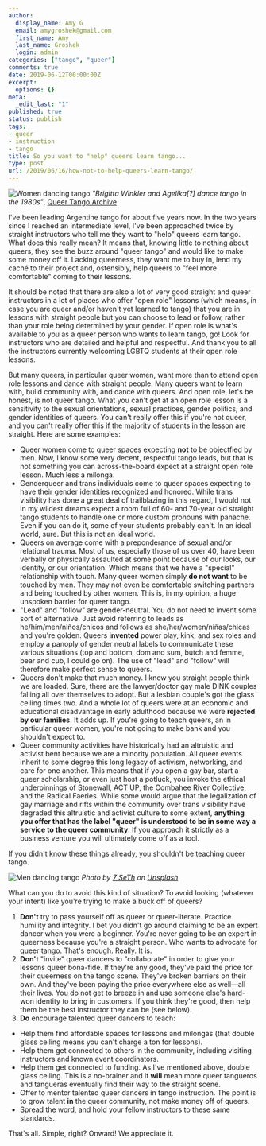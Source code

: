 ```yaml
---
author:
  display_name: Amy G
  email: amygroshek@gmail.com
  first_name: Amy
  last_name: Groshek
  login: admin
categories: ["tango", "queer"]
comments: true
date: 2019-06-12T00:00:00Z
excerpt:
  options: {}
meta:
  _edit_last: "1"
published: true
status: publish
tags:
- queer
- instruction
- tango
title: So you want to "help" queers learn tango...
type: post
url: /2019/06/16/how-not-to-help-queers-learn-tango/
---
```


![Women dancing tango](/img/brigitta-winkler.jpg)
<span class="caption">*"Brigitta Winkler and Agelika[?] dance tango in the 1980s"*, [Queer Tango Archive](http://image.queertangobook.org/brigitta-winkler-and-agelika-dance-tango-in-the-1980s/)</span>

I've been leading Argentine tango for about five years now. In the two years since I reached an intermediate level, I've been approached twice by straight instructors who tell me they want to "help" queers learn tango. What does this really mean? It means that, knowing little to nothing about queers, they see the buzz around "queer tango" and would like to make some money off it. Lacking queerness, they want me to buy in,  lend my caché to their project and, ostensibly, help queers to "feel more comfortable" coming to their lessons.

It should be noted that there are also a lot of very good straight and queer instructors in a lot of places who offer "open role" lessons (which means, in case you are queer and/or haven't yet learned to tango) that you are in lessons with straight people but you can choose to lead or follow, rather than your role being determined by your gender. If open role is what's available to you as a queer person who wants to learn tango, go! Look for instructors who are detailed and helpful and respectful. And thank you to all the instructors currently welcoming LGBTQ students at their open role lessons.

But many queers, in particular queer women, want more than to attend open role lessons and dance with straight people. Many queers want to learn with, build community with, and dance with queers. And open role, let's be honest, is not queer tango. What you can't get at an open role lesson is a sensitivity to the sexual orientations, sexual practices, gender politics, and gender identities of queers. You can't really offer this if you're not queer, and you can't really offer this if the majority of students in the lesson are straight. Here are some examples:

* Queer women come to queer spaces expecting **not** to be objectfied by men. Now, I know some very decent, respectful tango leads, but that is not something you can across-the-board expect at a straight open role lesson. Much less a milonga.
* Genderqueer and trans individuals come to queer spaces expecting to have their gender identities recognized and honored. While trans visibility has done a great deal of trailblazing in this regard, I would not in my wildest dreams expect a room full of 60- and 70-year old straight tango students to handle one or more custom pronouns with panache. Even if you can do it, some of your students probably can't. In an ideal world, sure. But this is not an ideal world.
* Queers on average come with a preponderance of sexual and/or relational trauma. Most of us, especially those of us over 40, have been verbally or physically assaulted at some point because of our looks, our identity, or our orientation. Which means that we have a "special" relationship with touch. Many queer women simply **do not want** to be touched by men. They may not even be comfortable switching partners and being touched by other women. This is, in my opinion, a huge unspoken barrier for queer tango.
* "Lead" and "follow" are gender-neutral. You do not need to invent some sort of alternative. Just avoid referring to leads as he/him/men/niños/chicos and follows as she/her/women/niñas/chicas and you're golden. Queers **invented** power play, kink, and sex roles and employ a panoply of gender neutral labels to communicate these various situations (top and bottom, dom and sum, butch and femme, bear and cub, I could go on). The use of "lead" and "follow" will therefore make perfect sense to queers.
* Queers don't make that much money. I know you straight people think we are loaded. Sure, there are the lawyer/doctor gay male DINK couples falling all over themselves to adopt. But a lesbian couple's got the glass ceiling times two. And a whole lot of queers were at an economic and educational disadvantage in early adulthood because we were **rejected by our families**. It adds up. If you're going to teach queers, an in particular queer women, you're not going to make bank and you shouldn't expect to.
* Queer community activities have historically had an altruistic and activist bent because we are a minority population. All queer events inherit to some degree this long legacy of activism, networking, and care for one another. This means that if you open a gay bar, start a queer scholarship, or even just host a potluck, you invoke the ethical underpinnings of Stonewall, ACT UP, the Combahee River Collective, and the Radical Faeries. While some would argue that the legalization of gay marriage and rifts within the community over trans visibility have degraded this altruistic and activist culture to some extent, **anything you offer that has the label "queer" is understood to be in some way a service to the queer community**. If you approach it strictly as a business venture you will ultimately come off as a tool.

If you didn't know these things already, you shouldn't be teaching queer tango.

![Men dancing tango](/img/7-seth-1240709-unsplash.jpg)
<span class="caption">*Photo by [7 SeTh](https://unsplash.com/@7seth?utm_source=unsplash&utm_medium=referral&utm_content=creditCopyText) on [Unsplash](https://unsplash.com)*</span>

What can you do to avoid this kind of situation? To avoid looking (whatever your intent) like you're trying to make a buck off of queers?

1. **Don't** try to pass yourself off as queer or queer-literate. Practice humility and integrity. I bet you didn't go around claiming to be an expert dancer when you were a beginner. You're never going to be an expert in queerness because you're a straight person. Who wants to advocate for queer tango. That's enough. Really. It is.
2. **Don't** "invite" queer dancers to "collaborate" in order to give your lessons queer bona-fide. If they're any good, they've paid the price for their queerness on the tango scene. They've broken barriers on their own. And they've been paying the price everywhere else as well—all their lives. You do not get to breeze in and use someone else's hard-won identity to bring in customers. If you think they're good, then help them be the best instructor they can be (see below).
3. **Do** encourage talented queer dancers to teach:
  - Help them find affordable spaces for lessons and milongas (that double glass ceiling means you can't charge a ton for lessons).
  - Help them get connected to others in the community, including visiting instructors and known event coordinators.
  - Help them get connected to funding. As I've mentioned above, double glass ceiling. This is a no-brainer and it **will** mean more queer tangueros and tangueras eventually find their way to the straight scene.
  - Offer to mentor talented queer dancers in tango instruction. The point is to grow talent **in** the queer community, not make money off of queers.
  - Spread the word, and hold your fellow instructors to these same standards.

That's all. Simple, right? Onward! We appreciate it.
